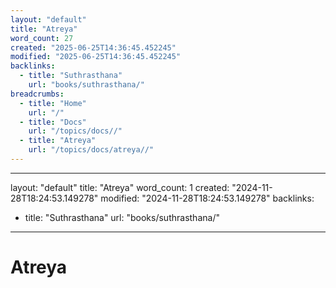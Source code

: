 ```yaml
---
layout: "default"
title: "Atreya"
word_count: 27
created: "2025-06-25T14:36:45.452245"
modified: "2025-06-25T14:36:45.452245"
backlinks:
  - title: "Suthrasthana"
    url: "books/suthrasthana/"
breadcrumbs:
  - title: "Home"
    url: "/"
  - title: "Docs"
    url: "/topics/docs//"
  - title: "Atreya"
    url: "/topics/docs/atreya//"
---
```

---
layout: "default"
title: "Atreya"
word_count: 1
created: "2024-11-28T18:24:53.149278"
modified: "2024-11-28T18:24:53.149278"
backlinks:
  - title: "Suthrasthana"
    url: "books/suthrasthana/"
---
# Atreya

